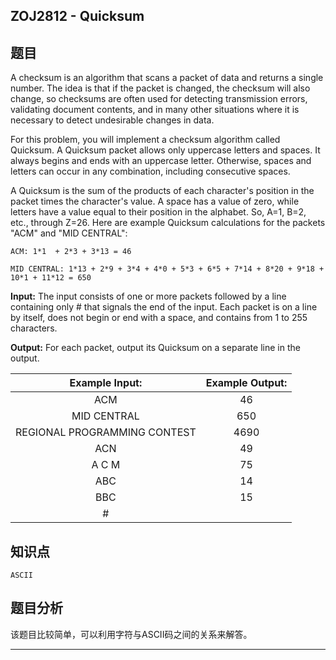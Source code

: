 ## ZOJ2812 - Quicksum

## 题目

A checksum is an algorithm that scans a packet of data and returns a single number. The idea is that if the packet is changed, the checksum will also change, so checksums are often used for detecting transmission errors, validating document contents, and in many other situations where it is necessary to detect undesirable changes in data.

For this problem, you will implement a checksum algorithm called Quicksum. A Quicksum packet allows only uppercase letters and spaces. It always begins and ends with an uppercase letter. Otherwise, spaces and letters can occur in any combination, including consecutive spaces.

A Quicksum is the sum of the products of each character's position in the packet times the character's value. A space has a value of zero, while letters have a value equal to their position in the alphabet. So, A=1, B=2, etc., through Z=26. Here are example Quicksum calculations for the packets "ACM" and "MID CENTRAL":

```
ACM: 1*1  + 2*3 + 3*13 = 46
```

```
MID CENTRAL: 1*13 + 2*9 + 3*4 + 4*0 + 5*3 + 6*5 + 7*14 + 8*20 + 9*18 + 10*1 + 11*12 = 650
```

**Input:** The input consists of one or more packets followed by a line containing only # that signals the end of the input. Each packet is on a line by itself, does not begin or end with a space, and contains from 1 to 255 characters.

**Output:** For each packet, output its Quicksum on a separate line in the output.

|      **Example Input:**      | **Example Output:** |
| :--------------------------: | :-----------------: |
|             ACM              |         46          |
|         MID CENTRAL          |         650         |
| REGIONAL PROGRAMMING CONTEST |        4690         |
|             ACN              |         49          |
|            A C M             |         75          |
|             ABC              |         14          |
|             BBC              |         15          |
|              #               |                     |



## 知识点

`ASCII`



## 题目分析

该题目比较简单，可以利用字符与ASCII码之间的关系来解答。



---

